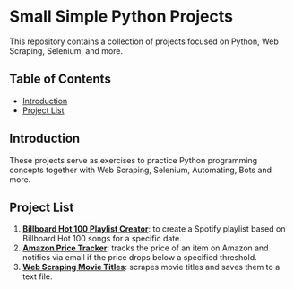 # Small Simple Python Projects

This repository contains a collection of projects focused on Python, Web Scraping, Selenium, and more.

## Table of Contents

- [Introduction](#introduction)
- [Project List](#project-list)

## Introduction

These projects serve as exercises to practice Python programming concepts together with Web Scraping, Selenium, Automating, Bots and more.

## Project List

1. **[Billboard Hot 100 Playlist Creator]()**: to create a Spotify playlist based on Billboard Hot 100 songs for a specific date.
2. **[Amazon Price Tracker]()**: tracks the price of an item on Amazon and notifies via email if the price drops below a specified threshold.
3. **[Web Scraping Movie Titles]()**: scrapes movie titles and saves them to a text file.